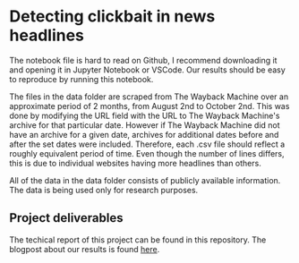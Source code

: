 # Detecting clickbait in news headlines

The notebook file is hard to read on Github, I recommend downloading it and opening it in Jupyter Notebook or VSCode. Our results should be easy to reproduce by running this notebook.

The files in the data folder are scraped from The Wayback Machine over an approximate period of 2 months, from August 2nd to October 2nd. This was done by modifying the URL field with the URL to The Wayback Machine's archive for that particular date. However if The Wayback Machine did not have an archive for a given date, archives for additional dates before and after the set dates were included. Therefore, each .csv file should reflect a roughly equivalent period of time. Even though the number of lines differs, this is due to individual websites having more headlines than others.

All of the data in the data folder consists of publicly available information. The data is being used only for research purposes.

## Project deliverables

The techical report of this project can be found in this repository. The blogpost about our results is found [here](https://heljaeraeisaenen.github.io/).
